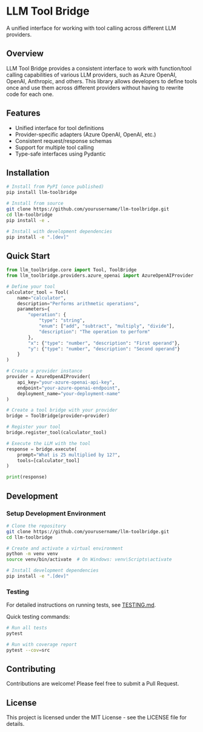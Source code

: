 # LLM Tool Bridge

A unified interface for working with tool calling across different LLM providers.

## Overview

LLM Tool Bridge provides a consistent interface to work with function/tool calling capabilities of various LLM providers, such as Azure OpenAI, OpenAI, Anthropic, and others. This library allows developers to define tools once and use them across different providers without having to rewrite code for each one.

## Features

- Unified interface for tool definitions
- Provider-specific adapters (Azure OpenAI, OpenAI, etc.)
- Consistent request/response schemas
- Support for multiple tool calling
- Type-safe interfaces using Pydantic

## Installation

```bash
# Install from PyPI (once published)
pip install llm-toolbridge

# Install from source
git clone https://github.com/yourusername/llm-toolbridge.git
cd llm-toolbridge
pip install -e .

# Install with development dependencies
pip install -e ".[dev]"
```

## Quick Start

```python
from llm_toolbridge.core import Tool, ToolBridge
from llm_toolbridge.providers.azure_openai import AzureOpenAIProvider

# Define your tool
calculator_tool = Tool(
    name="calculator",
    description="Performs arithmetic operations",
    parameters={
        "operation": {
            "type": "string",
            "enum": ["add", "subtract", "multiply", "divide"],
            "description": "The operation to perform"
        },
        "x": {"type": "number", "description": "First operand"},
        "y": {"type": "number", "description": "Second operand"}
    }
)

# Create a provider instance
provider = AzureOpenAIProvider(
    api_key="your-azure-openai-api-key",
    endpoint="your-azure-openai-endpoint",
    deployment_name="your-deployment-name"
)

# Create a tool bridge with your provider
bridge = ToolBridge(provider=provider)

# Register your tool
bridge.register_tool(calculator_tool)

# Execute the LLM with the tool
response = bridge.execute(
    prompt="What is 25 multiplied by 12?",
    tools=[calculator_tool]
)

print(response)
```

## Development

### Setup Development Environment

```bash
# Clone the repository
git clone https://github.com/yourusername/llm-toolbridge.git
cd llm-toolbridge

# Create and activate a virtual environment
python -m venv venv
source venv/bin/activate  # On Windows: venv\Scripts\activate

# Install development dependencies
pip install -e ".[dev]"
```

### Testing

For detailed instructions on running tests, see [TESTING.md](TESTING.md).

Quick testing commands:

```bash
# Run all tests
pytest

# Run with coverage report
pytest --cov=src
```

## Contributing

Contributions are welcome! Please feel free to submit a Pull Request.

## License

This project is licensed under the MIT License - see the LICENSE file for details.